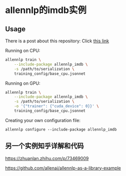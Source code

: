 allennlp的imdb实例
=========================

## Usage

There is a post about this repository: Click [this link](https://towardsdatascience.com/allennlp-startup-guide-24ffd773cd5b)

Running on CPU:

```bash
allennlp train \
    --include-package allennlp_imdb \
    -s /path/to/serialization \
    training_config/base_cpu.jsonnet
```

Running on GPU:

```bash
allennlp train \
    --include-package allennlp_imdb \
    -s /path/to/serialization \
    -o '{"trainer": {"cuda_device": 0}}' \
    training_config/base_cpu.jsonnet
```

Creating your own configuration file:

```
allennlp configure --include-package allennlp_imdb
```

## 另一个实例知乎详解和代码

https://zhuanlan.zhihu.com/p/73469009

https://github.com/allenai/allennlp-as-a-library-example
